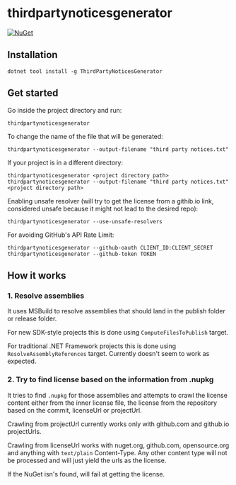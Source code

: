 # thirdpartynoticesgenerator

[![NuGet](https://img.shields.io/nuget/v/ThirdPartyNoticesGenerator)](https://www.nuget.org/packages/ThirdPartyNoticesGenerator/)

## Installation

```
dotnet tool install -g ThirdPartyNoticesGenerator
```

## Get started

Go inside the project directory and run:

```
thirdpartynoticesgenerator
```

To change the name of the file that will be generated:

```
thirdpartynoticesgenerator --output-filename "third party notices.txt"
```

If your project is in a different directory:

```
thirdpartynoticesgenerator <project directory path>
thirdpartynoticesgenerator --output-filename "third party notices.txt" <project directory path>
```

Enabling unsafe resolver (will try to get the license from a githib.io link, considered unsafe because it might not lead to the desired repo):

```
thirdpartynoticesgenerator --use-unsafe-resolvers
```

For avoiding GitHub's API Rate Limit:

```
thirdpartynoticesgenerator --github-oauth CLIENT_ID:CLIENT_SECRET
thirdpartynoticesgenerator --github-token TOKEN
```

## How it works
  
### 1. Resolve assemblies
  
It uses MSBuild to resolve assemblies that should land in the publish folder or release folder.  
  
For new SDK-style projects this is done using `ComputeFilesToPublish` target.  
  
For traditional .NET Framework projects this is done using `ResolveAssemblyReferences` target. Currently doesn't seem to work as expected.  
  
### 2. Try to find license based on the information from .nupkg
  
It tries to find `.nupkg` for those assemblies and attempts to crawl the license content either from the inner license file,
the license from the repository based on the commit, licenseUrl or projectUrl.  
  
Crawling from projectUrl currently works only with github.com and github.io projectUrls.  
  
Crawling from licenseUrl works with nuget.org, github.com, opensource.org and anything with `text/plain` Content-Type.
Any other content type will not be processed and will just yield the urls as the license.  
  
If the NuGet isn's found, will fail at getting the license.
